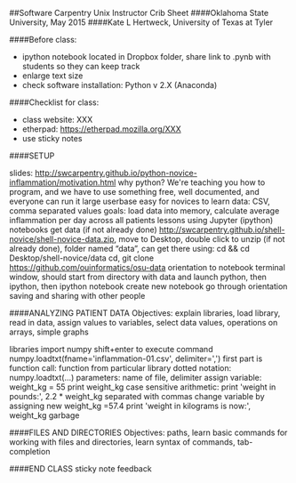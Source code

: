 ##Software Carpentry Unix Instructor Crib Sheet
####Oklahoma State University, May 2015
####Kate L Hertweck, University of Texas at Tyler

####Before class:

* ipython notebook located in Dropbox folder, share link to .pynb with students so they can keep track
* enlarge text size
* check software installation: Python v 2.X (Anaconda)

####Checklist for class:
* class website: XXX
* etherpad: https://etherpad.mozilla.org/XXX
* use sticky notes

####SETUP

slides: http://swcarpentry.github.io/python-novice-inflammation/motivation.html 
why python?
We're teaching you how to program, and we have to use something
free, well documented, and everyone can run it
large userbase 
easy for novices to learn
data: CSV, comma separated values
goals: load data into memory, calculate average inflammation per day across all patients
lessons using Jupyter (ipython) notebooks
get data (if not already done)
http://swcarpentry.github.io/shell-novice/shell-novice-data.zip, move to Desktop, double click to unzip (if not already done), folder named “data”, can get there using: cd && cd Desktop/shell-novice/data
cd, git clone https://github.com/ouinformatics/osu-data 
orientation to notebook
terminal window, should start from directory with data and launch python, then ipython, then ipython notebook
create new notebook
go through orientation
saving and sharing with other people

####ANALYZING PATIENT DATA
Objectives: explain libraries, load library, read in data, assign values to variables, select data values, operations on arrays, simple graphs

libraries
import numpy
shift+enter to execute command
numpy.loadtxt(fname='inflammation-01.csv', delimiter=',')
first part is function call: function from particular library
dotted notation: numpy.loadtxt(...)
parameters: name of file, delimiter
assign variable: 
weight_kg = 55
print weight_kg
case sensitive
arithmetic: 
print 'weight in pounds:', 2.2 * weight_kg
separated with commas
change variable by assigning new
weight_kg =57.4
print 'weight in kilograms is now:', weight_kg
garbage 

####FILES AND DIRECTORIES
Objectives: paths, learn basic commands for working with files and directories, learn syntax of commands, tab-completion


####END CLASS
sticky note feedback
